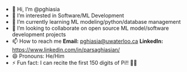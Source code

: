 - 👋 Hi, I’m @pghiasia
- 👀 I’m interested in Software/ML Development
- 🌱 I’m currently learning ML modeling/python/database management
- 💞️ I’m looking to collaborate on open source ML model/software development projects
- 📫 How to reach me  **Email:** pghiasia@uwaterloo.ca   **LinkedIn:** https://www.linkedin.com/in/parsaghiasian/
- 😄 Pronouns: He/Him
- ⚡ Fun fact: I can recite the first 150 digits of Pi!! 🥧🥧  

<!---
pghiasia/pghiasia is a ✨ special ✨ repository because its `README.md` (this file) appears on your GitHub profile.
You can click the Preview link to take a look at your changes.
--->
